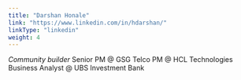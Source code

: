 ```yaml
---
title: "Darshan Honale"
link: "https://www.linkedin.com/in/hdarshan/"
linkType: "linkedin"
weight: 4
---
```

*Community builder*
Senior PM @ GSG Telco
PM @ HCL Technologies
Business Analyst @ UBS Investment Bank

